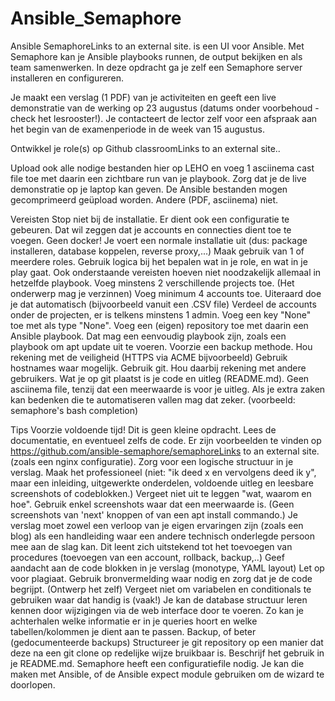 # Ansible_Semaphore
Ansible SemaphoreLinks to an external site. is een UI voor Ansible. Met Semaphore kan je Ansible playbooks runnen, de output bekijken en als team samenwerken.
In deze opdracht ga je zelf een Semaphore server installeren en configureren.

Je maakt een verslag (1 PDF) van je activiteiten en geeft een live demonstratie van de werking op 23 augustus (datums onder voorbehoud - check het lesrooster!). Je contacteert de lector zelf voor een afspraak aan het begin van de examenperiode in de week van 15 augustus.

Ontwikkel je role(s) op Github classroomLinks to an external site..

Upload ook alle nodige bestanden hier op LEHO en voeg 1 asciinema cast file toe met daarin een zichtbare run van je playbook. Zorg dat je de live demonstratie op je laptop kan geven.
De Ansible bestanden mogen gecomprimeerd geüpload worden. Andere (PDF, asciinema) niet.

Vereisten
Stop niet bij de installatie. Er dient ook een configuratie te gebeuren. Dat wil zeggen dat je accounts en connecties dient toe te voegen.
Geen docker! Je voert een normale installatie uit (dus: package installeren, database koppelen, reverse proxy,...)
Maak gebruik van 1 of meerdere roles. Gebruik logica bij het bepalen wat in je role, en wat in je play gaat. Ook onderstaande vereisten hoeven niet noodzakelijk allemaal in hetzelfde playbook.
Voeg minstens 2 verschillende projects toe. (Het onderwerp mag je verzinnen)
Voeg minimum 4 accounts toe. Uiteraard doe je dat automatisch (bijvoorbeeld vanuit een .CSV file)
Verdeel de accounts onder de projecten, er is telkens minstens 1 admin.
Voeg een key "None" toe met als type "None".
Voeg een (eigen) repository toe met daarin een Ansible playbook. Dat mag een eenvoudig playbook zijn, zoals een playbook om apt update uit te voeren.
Voorzie een backup methode.
Hou rekening met de veiligheid (HTTPS via ACME bijvoorbeeld)
Gebruik hostnames waar mogelijk.
Gebruik git. Hou daarbij rekening met andere gebruikers. Wat je op git plaatst is je code en uitleg (README.md). Geen asciinema file, tenzij dat een meerwaarde is voor je uitleg.
Als je extra zaken kan bedenken die te automatiseren vallen mag dat zeker. (voorbeeld: semaphore's bash completion)

Tips
Voorzie voldoende tijd! Dit is geen kleine opdracht.
Lees de documentatie, en eventueel zelfs de code. Er zijn voorbeelden te vinden op https://github.com/ansible-semaphore/semaphoreLinks to an external site. (zoals een nginx configuratie).
Zorg voor een logische structuur in je verslag. Maak het professioneel (niet: "ik deed x en vervolgens deed ik y", maar een inleiding, uitgewerkte onderdelen, voldoende uitleg en leesbare screenshots of codeblokken.) Vergeet niet uit te leggen "wat, waarom en hoe". Gebruik enkel screenshots waar dat een meerwaarde is. (Geen screenshots van 'next' knoppen of van een apt install commando.)
Je verslag moet zowel een verloop van je eigen ervaringen zijn (zoals een blog) als een handleiding waar een andere technisch onderlegde persoon mee aan de slag kan.
Dit leent zich uitstekend tot het toevoegen van procedures (toevoegen van een account, rollback, backup,..)
Geef aandacht aan de code blokken in je verslag (monotype, YAML layout)
Let op voor plagiaat. Gebruik bronvermelding waar nodig en zorg dat je de code begrijpt. (Ontwerp het zelf)
Vergeet niet om variabelen en conditionals te gebruiken waar dat handig is (vaak!)
Je kan de database structuur leren kennen door wijzigingen via de web interface door te voeren. Zo kan je achterhalen welke informatie er in je queries hoort en welke tabellen/kolommen je dient aan te passen.
Backup, of beter (gedocumenteerde backups)
Structureer je git repository op een manier dat deze na een git clone op redelijke wijze bruikbaar is. Beschrijf het gebruik in je README.md.
Semaphore heeft een configuratiefile nodig. Je kan die maken met Ansible, of de Ansible expect module gebruiken om de wizard te doorlopen.
